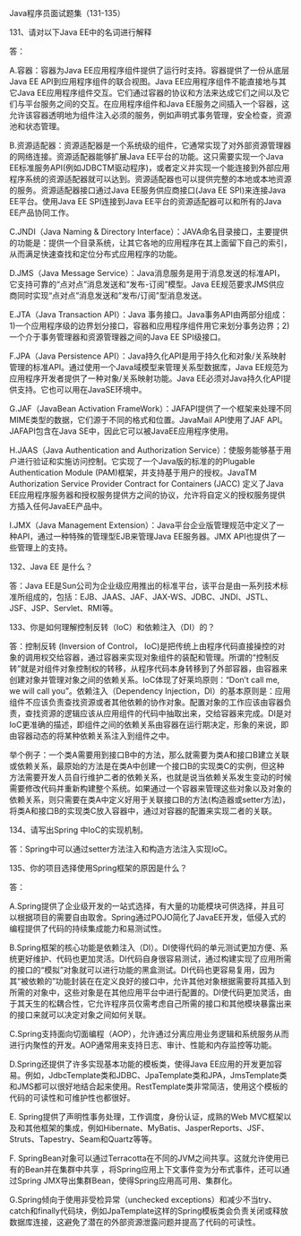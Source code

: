 Java程序员面试题集（131-135）

131、请对以下Java EE中的名词进行解释

答：

A.容器：容器为Java EE应用程序组件提供了运行时支持。容器提供了一份从底层Java EE API到应用程序组件的联合视图。Java EE应用程序组件不能直接地与其它Java EE应用程序组件交互。它们通过容器的协议和方法来达成它们之间以及它们与平台服务之间的交互。在应用程序组件和Java EE服务之间插入一个容器，这允许该容器透明地为组件注入必须的服务，例如声明式事务管理，安全检查，资源池和状态管理。

B.资源适配器：资源适配器是一个系统级的组件，它通常实现了对外部资源管理器的网络连接。资源适配器能够扩展Java EE平台的功能。这只需要实现一个Java EE标准服务API(例如JDBCTM驱动程序)，或者定义并实现一个能连接到外部应用程序系统的资源适配器就可以达到。资源适配器也可以提供完整的本地或本地资源的服务。资源适配器接口通过Java EE服务供应商接口(Java EE SPI)来连接Java EE平台。使用Java EE SPI连接到Java EE平台的资源适配器可以和所有的Java EE产品协同工作。

C.JNDI（Java Naming & Directory Interface）：JAVA命名目录接口，主要提供的功能是：提供一个目录系统，让其它各地的应用程序在其上面留下自己的索引，从而满足快速查找和定位分布式应用程序的功能。

D.JMS（Java Message Service）：Java消息服务是用于消息发送的标准API，它支持可靠的“点对点”消息发送和“发布-订阅”模型。Java EE规范要求JMS供应商同时实现“点对点”消息发送和”发布/订阅”型消息发送。

E.JTA（Java Transaction API）：Java 事务接口。Java事务API由两部分组成：1)一个应用程序级的边界划分接口，容器和应用程序组件用它来划分事务边界；2)一个介于事务管理器和资源管理器之间的Java EE SPI级接口。

F.JPA（Java Persistence API）：Java持久化API是用于持久化和对象/关系映射管理的标准API。通过使用一个Java域模型来管理关系型数据库，Java EE规范为应用程序开发者提供了一种对象/关系映射功能。Java EE必须对Java持久化API提供支持。它也可以用在JavaSE环境中。

G.JAF（JavaBean Activation FrameWork）：JAFAPI提供了一个框架来处理不同MIME类型的数据，它们源于不同的格式和位置。JavaMail API使用了JAF API。JAFAPI包含在Java SE中，因此它可以被JavaEE应用程序使用。

H.JAAS（Java Authentication and Authorization Service）：使服务能够基于用户进行验证和实施访问控制。它实现了一个Java版的标准的的Plugable Authentication Module (PAM)框架，并支持基于用户的授权。JavaTM Authorization Service Provider Contract for Containers (JACC) 定义了Java EE应用程序服务器和授权服务提供方之间的协议，允许将自定义的授权服务提供方插入任何JavaEE产品中。

I.JMX（Java Management Extension）：Java平台企业版管理规范中定义了一种API，通过一种特殊的管理型EJB来管理Java EE服务器。JMX API也提供了一些管理上的支持。

 

132、Java EE 是什么？

答：Java EE是Sun公司为企业级应用推出的标准平台，该平台是由一系列技术标准所组成的，包括：EJB、JAAS、JAF、JAX-WS、JDBC、JNDI、JSTL、JSF、JSP、Servlet、RMI等。

 

133、你是如何理解控制反转（IoC）和依赖注入（DI）的？

答：控制反转 (Inversion of Control， IoC)是把传统上由程序代码直接操控的对象的调用权交给容器，通过容器来实现对象组件的装配和管理。所谓的“控制反转”就是对组件对象控制权的转移，从程序代码本身转移到了外部容器，由容器来创建对象并管理对象之间的依赖关系。IoC体现了好莱坞原则：“Don’t call me, we will call you”。依赖注入（Dependency Injection，DI）的基本原则是：应用组件不应该负责查找资源或者其他依赖的协作对象。配置对象的工作应该由容器负责，查找资源的逻辑应该从应用组件的代码中抽取出来，交给容器来完成。DI是对IoC更准确的描述，即组件之间的依赖关系由容器在运行期决定，形象的来说，即由容器动态的将某种依赖关系注入到组件之中。

举个例子：一个类A需要用到接口B中的方法，那么就需要为类A和接口B建立关联或依赖关系，最原始的方法是在类A中创建一个接口B的实现类C的实例，但这种方法需要开发人员自行维护二者的依赖关系，也就是说当依赖关系发生变动的时候需要修改代码并重新构建整个系统。如果通过一个容器来管理这些对象以及对象的依赖关系，则只需要在类A中定义好用于关联接口B的方法(构造器或setter方法)，将类A和接口B的实现类C放入容器中，通过对容器的配置来实现二者的关联。

 

134、请写出Spring 中IoC的实现机制。

答：Spring中可以通过setter方法注入和构造方法注入实现IoC。

 

135、你的项目选择使用Spring框架的原因是什么？

答：

A.Spring提供了企业级开发的一站式选择，有大量的功能模块可供选择，并且可以根据项目的需要自由取舍。Spring通过POJO简化了JavaEE开发，低侵入式的编程提供了代码的持续集成能力和易测试性。

B.Spring框架的核心功能是依赖注入（DI）。DI使得代码的单元测试更加方便、系统更好维护、代码也更加灵活。DI代码自身很容易测试，通过构建实现了应用所需的接口的“模拟”对象就可以进行功能的黑盒测试。DI代码也更容易复用，因为其“被依赖的”功能封装在在定义良好的接口中，允许其他对象根据需要将其插入到所需的对象中，这些对象是在其他应用平台中进行配置的。DI使代码更加灵活，由于其天生的松耦合性，它允许程序员仅需考虑自己所需的接口和其他模块暴露出来的接口来就可以决定对象之间如何关联。

C.Spring支持面向切面编程（AOP），允许通过分离应用业务逻辑和系统服务从而进行内聚性的开发。AOP通常用来支持日志、审计、性能和内存监控等功能。

D.Spring还提供了许多实现基本功能的模板类，使得Java EE应用的开发更加容易。例如，JdbcTemplate类和JDBC、JpaTemplate类和JPA，JmsTemplate类和JMS都可以很好地结合起来使用。RestTemplate类非常简洁，使用这个模板的代码的可读性和可维护性也都很好。

E. Spring提供了声明性事务处理，工作调度，身份认证，成熟的Web MVC框架以及和其他框架的集成，例如Hibernate、MyBatis、JasperReports、JSF、Struts、Tapestry、Seam和Quartz等等。

F. SpringBean对象可以通过Terracotta在不同的JVM之间共享。这就允许使用已有的Bean并在集群中共享 ，将Spring应用上下文事件变为分布式事件，还可以通过Spring JMX导出集群Bean，使得Spring应用高可用、集群化。

G.Spring倾向于使用非受检异常（unchecked exceptions）和减少不当try、catch和finally代码块，例如JpaTemplate这样的Spring模板类会负责关闭或释放数据库连接，这避免了潜在的外部资源泄露问题并提高了代码的可读性。